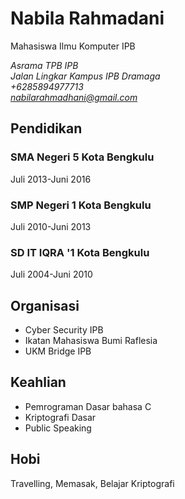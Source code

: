# **Nabila Rahmadani**

Mahasiswa Ilmu Komputer IPB


_Asrama TPB IPB\
Jalan Lingkar Kampus IPB Dramaga\
+6285894977713\
<nabilarahmadhani@gmail.com>_

## Pendidikan
### SMA Negeri 5 Kota Bengkulu
Juli 2013-Juni 2016
### SMP Negeri 1 Kota Bengkulu
Juli 2010-Juni 2013
### SD IT IQRA '1 Kota Bengkulu
Juli 2004-Juni 2010

## Organisasi

- Cyber Security IPB
- Ikatan Mahasiswa Bumi Raflesia
- UKM Bridge IPB

## Keahlian

- Pemrograman Dasar bahasa C
- Kriptografi Dasar
- Public Speaking

## Hobi
Travelling, Memasak, Belajar Kriptografi
